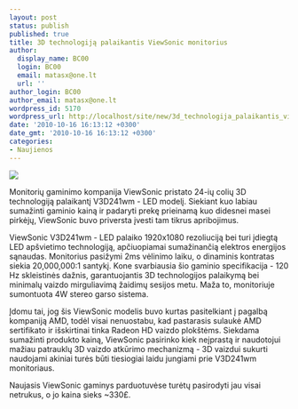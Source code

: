 ```yaml
---
layout: post
status: publish
published: true
title: 3D technologiją palaikantis ViewSonic monitorius
author:
  display_name: BC00
  login: BC00
  email: matasx@one.lt
  url: ''
author_login: BC00
author_email: matasx@one.lt
wordpress_id: 5170
wordpress_url: http://localhost/site/new/3d_technologija_palaikantis_viewsonic_monitorius/
date: '2010-10-16 16:13:12 +0300'
date_gmt: '2010-10-16 16:13:12 +0300'
categories:
- Naujienos
---
```

<div class="imgright"><img src="http://www.part.lt/img/d800156d25716a0eeb438a201daa40c1777.jpg"  /></div>
<p>Monitorių gaminimo kompanija ViewSonic pristato 24-ių colių 3D technologiją palaikantį V3D241wm - LED modelį. Siekiant kuo labiau sumažinti gaminio kainą ir padaryti prekę prieinamą kuo didesnei masei pirkėjų, ViewSonic buvo priversta įvesti tam tikrus apribojimus.</p>
<p>ViewSonic V3D241wm - LED palaiko 1920x1080 rezoliuciją bei turi įdiegtą LED apšvietimo technologiją, apčiuopiamai sumažinančią elektros energijos sąnaudas. Monitorius pasižymi 2ms vėlinimo laiku, o dinaminis kontratas siekia 20,000,000:1 santykį. Kone svarbiausia šio gaminio specifikacija - 120 Hz skleistinės dažnis, garantuojantis 3D technologijos palaikymą bei minimalų vaizdo mirguliavimą žaidimų sesijos metu. Maža to, monitoriuje sumontuota 4W stereo garso sistema.</p>
<p>Įdomu tai, jog šis ViewSonic modelis buvo kurtas pasitelkiant į pagalbą kompaniją AMD, todėl visai nenuostabu, kad pastarasis sulaukė AMD sertifikato ir išskirtinai tinka Radeon HD vaizdo plokštėms. Siekdama sumažinti produkto kainą, ViewSonic pasirinko kiek neįprastą ir naudotojui mažiau patrauklų 3D vaizdo atkūrimo mechanizmą - 3D vaizdui sukurti naudojami akiniai turės būti tiesiogiai laidu jungiami prie V3D241wm monitoriaus.</p>
<p>Naujasis ViewSonic gaminys parduotuvėse turėtų pasirodyti jau visai netrukus, o jo kaina sieks ~330£.</p>

